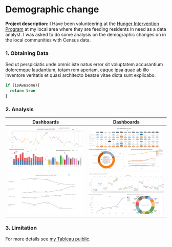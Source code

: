 # Demographic change

**Project description:** I Have been volunteering at the [Hunger Intervention Program](https://hungerintervention.org/) at my local area where they are feeding residents in need as a data analyst. I was asked to do some analysis on the demographic changes on in the local communities with Census data. 

### 1. Obtaining Data

Sed ut perspiciatis unde omnis iste natus error sit voluptatem accusantium doloremque laudantium, totam rem aperiam, eaque ipsa quae ab illo inventore veritatis et quasi architecto beatae vitae dicta sunt explicabo. 

```javascript
if (isAwesome){
  return true
}
```

### 2. Analysis

| Dashboards       | Dashboards |
| ----------- | ----------- |
|<img src="images/age and sex.png"/>| <img src="images/race.png"/>|
|<img src="images/family size.png"/>| <img src="images/total population.png"/>|

### 3. Limitation



For more details see [my Tableau puiblic](https://guides.github.com/features/mastering-markdown/).
